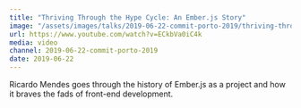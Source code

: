 ```yaml
---
title: "Thriving Through the Hype Cycle: An Ember.js Story"
image: "/assets/images/talks/2019-06-22-commit-porto-2019/thriving-through-the-hype-cycle.png"
url: https://www.youtube.com/watch?v=ECkbVa0iC4k
media: video
channel: 2019-06-22-commit-porto-2019
date: 2019-06-22
---
```


Ricardo Mendes goes through the history of Ember.js as a project and how it
braves the fads of front-end development.
